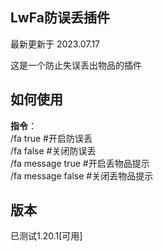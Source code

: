 ## LwFa防误丢插件

最新更新于 2023.07.17

这是一个防止失误丢出物品的插件

## 如何使用

**指令**：<br />
/fa true #开启防误丢<br />
/fa false #关闭防误丢<br />
/fa message true #开启丢物品提示<br />
/fa message false #关闭丢物品提示<br />

## 版本

已测试1.20.1[可用]
